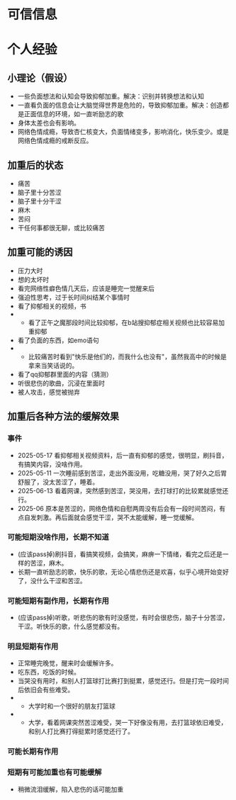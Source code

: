 # 可信信息

# 个人经验

## 小理论（假设）

- 一些负面想法和认知会导致抑郁加重。解决：识别并转换想法和认知
- 一直看负面的信息会让大脑觉得世界是危险的，导致抑郁加重。解决：创造都是正面信息的环境，如一直听励志的歌
- 身体太差也会有影响。
- 网络色情成瘾，导致杏仁核变大，负面情绪变多，影响消化，快乐变少。或是网络色情成瘾的戒断反应。

## 加重后的状态
- 痛苦
- 脑子里十分苦涩
- 脑子里十分干涩
- 麻木
- 苦闷
- 干任何事都很无聊，或比较痛苦

## 加重可能的诱因
- 压力大时
- 想的太坏时
- 看完网络性癖色情几天后，应该是睡完一觉醒来后
- 强迫性思考，过于长时间纠结某个事情时
- 看了抑郁相关的视频，书
- - 看了正午之魔那段时间比较抑郁，在b站搜抑郁症相关视频也比较容易加重抑郁
- 看了负面的东西，如emo语句
- - 比较痛苦时看到"快乐是他们的，而我什么也没有"，虽然我高中的时候是拿来当笑话说的。
- 看了qq抑郁群里面的内容（猜测）
- 听很悲伤的歌曲，沉浸在里面时
- 被人攻击，感觉被抛弃

## 加重后各种方法的缓解效果
### 事件
- 2025-05-17 看抑郁相关视频资料，后一直有抑郁的感觉，很明显，刷抖音，有搞笑内容，没啥作用。
- 2025-05-11 一次睡前感到苦涩，走出外面没用，吃糖没用，哭了好久之后胃舒服了，没太苦涩了，睡着。
- 2025-06-13 看着网课，突然感到苦涩，哭没用，去打球打的比较累就感觉还行。
- 2025-06 原本是苦涩的，网络色情和自慰两周没有后会有一段时间苦闷，有点自发刺激。再后面就会感觉干涩，哭不太能缓解，睡一觉缓解。
### 可能短期没啥作用，长期不知道
- (应该pass掉)刷抖音，看搞笑视频，会搞笑，麻痹一下情绪，看完之后还是一样的苦涩，麻木。
- 长期一直听励志的歌，快乐的歌，无论心情悲伤还是欢喜，似乎心境开始变好了，没什么干涩和苦涩。
### 可能短期有副作用，长期有作用
- (应该pass掉)听歌，听悲伤的歌有时没感觉，有时会很悲伤，脑子十分苦涩，干涩。听快乐的歌，什么感觉都没有。
### 明显短期有作用
- 正常睡完晚觉，醒来时会缓解许多。
- 吃东西，吃饭的时候。
- 当哭没有用时，和别人打篮球打比赛打到挺累，感觉还行。但是打完一段时间后依旧会有些难受。
- - 大学时和一个很好的朋友打篮球
- - 大学，看着网课突然苦涩难受，哭一下好像没有用，去打篮球依旧难受，和别人打比赛打得挺累时感觉还行了。
### 可能长期有作用
### 短期有可能加重也有可能缓解
- 稍微流泪缓解，陷入悲伤的话可能加重
